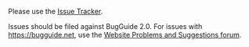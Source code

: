 Please use the [Issue Tracker](https://github.com/bugguide/bugguide/issues).

Issues should be filed against BugGuide 2.0. For issues with https://bugguide.net, use the [Website Problems and Suggestions forum](https://bugguide.net/forum/2).
